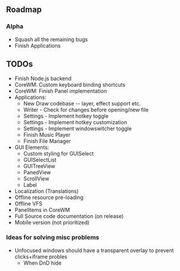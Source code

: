 
## Roadmap

### Alpha
* Squash all the remaining bugs
* Finish Applications

## TODOs
* Finish Node.js backend
* CoreWM: Custom keyboard binding shortcuts
* CoreWM: Finish Panel implementation
* Applications:
  * New Draw codebase -- layer, effect support etc.
  * Writer - Check for changes before opening/new file
  * Settings - Implement hotkey toggle
  * Settings - Implement hotkey customization
  * Settings - Implement windowswitcher toggle
  * Finish Music Player
  * Finish File Manager
* GUI Elements:
  * Custom styling for GUISelect
  * GUISelectList
  * GUITreeView
  * PanedView
  * ScrollView
  * Label
* Localization (Translations)
* Offline resource pre-loading
* Offline VFS
* PanelItems in CoreWM
* Full Source code documentation (on release)
* Mobile version (not prioritized)

### Ideas for solving misc problems
* Unfocused windows should have a transparent overlay to prevent clicks+iframe probles
  * When DnD hide
